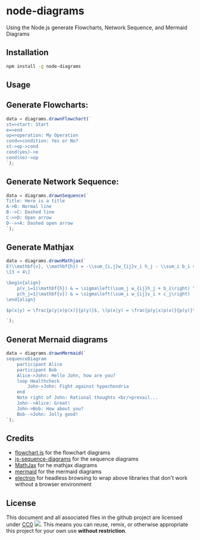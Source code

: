 node-diagrams
==============

Using the Node.js generate Flowcharts, Network Sequence, and Mermaid Diagrams



Installation
--------------

```bash
npm install -g node-diagrams
```


Usage
------


## Generate Flowcharts:

```javascript
data = diagrams.drawnFlowchart(`
st=>start: Start
e=>end
op=>operation: My Operation
cond=>condition: Yes or No?
st->op->cond
cond(yes)->e
cond(no)->op
`);

```



## Generate Network Sequence:

```javascript
data = diagrams.drawnSequence(`
Title: Here is a title
A->B: Normal line
B-->C: Dashed line
C->>D: Open arrow
D-->>A: Dashed open arrow
`);


```


## Generate Mathjax

```javascript
data = diagrams.drawnMathjax(`
E(\\mathbf{v}, \\mathbf{h}) = -\\sum_{i,j}w_{ij}v_i h_j - \\sum_i b_i v_i - \\sum_j c_j h_j
\[3 < 4\]

\begin{align}
    p(v_i=1|\mathbf{h}) & = \sigma\left(\sum_j w_{ij}h_j + b_i\right) \\
    p(h_j=1|\mathbf{v}) & = \sigma\left(\sum_i w_{ij}v_i + c_j\right)
\end{align}

$p(x|y) = \frac{p(y|x)p(x)}{p(y)}$, \(p(x|y) = \frac{p(y|x)p(x)}{p(y)}\).

`);
```


## Generat Mernaid diagrams

```javascript
data = diagrams.drawnMermaid(`
sequenceDiagram
    participant Alice
    participant Bob
    Alice->John: Hello John, how are you?
    loop Healthcheck
        John->John: Fight against hypochondria
    end
    Note right of John: Rational thoughts <br/>prevail...
    John-->Alice: Great!
    John->Bob: How about you?
    Bob-->John: Jolly good!
`);

```



Credits
--------

  - [flowchart.js](http://flowchart.js.org/) for the flowchart diagrams
  - [js-sequence-diagrams](https://bramp.github.io/js-sequence-diagrams/) for the sequence diagrams
  - [MathJax](https://github.com/mathjax/MathJax) for he mathjax diagrams
  - [mermaid](https://github.com/knsv/mermaid) for the mermaid diagrams
  - [electron](http://electron.atom.io/) for headless browsing to wrap above libraries that don't work without a browser environment



License
-------

This document and all associated files in the github project are licensed under [CC0](http://creativecommons.org/publicdomain/zero/1.0/) ![](http://i.creativecommons.org/p/zero/1.0/80x15.png).
This means you can reuse, remix, or otherwise appropriate this project for your own use **without restriction**.